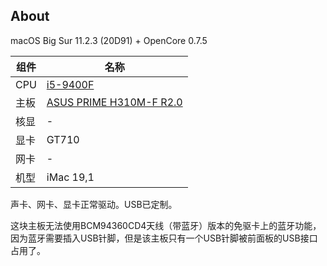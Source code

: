 About
---

macOS Big Sur 11.2.3 (20D91) + OpenCore 0.7.5

| 组件 | 名称 |
| --- | --- |
| CPU | [i5-9400F](https://ark.intel.com/content/www/cn/zh/ark/products/190883/intel-core-i59400f-processor-9m-cache-up-to-4-10-ghz.html) |
| 主板 | [ASUS PRIME H310M-F R2.0](https://www.asus.com.cn/Motherboards-Components/Motherboards/PRIME/PRIME-H310M-F-R2-0/) |
| 核显 | - |
| 显卡 | GT710 |
| 网卡 | - |
| 机型 | iMac 19,1 |

声卡、网卡、显卡正常驱动。USB已定制。

这块主板无法使用BCM94360CD4天线（带蓝牙）版本的免驱卡上的蓝牙功能，因为蓝牙需要插入USB针脚，但是该主板只有一个USB针脚被前面板的USB接口占用了。
